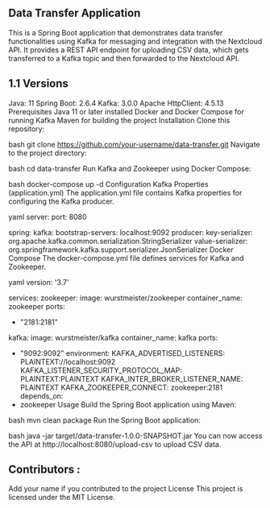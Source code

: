 Data Transfer Application
--------------------------------------------------------------------------------------------------------------------------------------------------------------------------------------------------------------------------------------------------------------------------------------------

This is a Spring Boot application that demonstrates data transfer functionalities using Kafka for messaging and integration with the Nextcloud API. It provides a REST API endpoint for uploading CSV data, which gets transferred to a Kafka topic and then forwarded to the Nextcloud API.

1.1 Versions
--------------------------------------------------------------------------------------------------------------------------------------------------------------------------------------------------------------------------------------------------------------------------------------------

Java: 11
Spring Boot: 2.6.4
Kafka: 3.0.0
Apache HttpClient: 4.5.13
Prerequisites
Java 11 or later installed
Docker and Docker Compose for running Kafka
Maven for building the project
Installation
Clone this repository:

bash
git clone https://github.com/your-username/data-transfer.git
Navigate to the project directory:

bash
cd data-transfer
Run Kafka and Zookeeper using Docker Compose:

bash
docker-compose up -d
Configuration
Kafka Properties (application.yml)
The application.yml file contains Kafka properties for configuring the Kafka producer.

yaml
server:
port: 8080

spring:
kafka:
bootstrap-servers: localhost:9092
producer:
key-serializer: org.apache.kafka.common.serialization.StringSerializer
value-serializer: org.springframework.kafka.support.serializer.JsonSerializer
Docker Compose
The docker-compose.yml file defines services for Kafka and Zookeeper.

yaml
version: '3.7'

services:
zookeeper:
image: wurstmeister/zookeeper
container_name: zookeeper
ports:
- "2181:2181"

kafka:
image: wurstmeister/kafka
container_name: kafka
ports:
- "9092:9092"
environment:
KAFKA_ADVERTISED_LISTENERS: PLAINTEXT://localhost:9092
KAFKA_LISTENER_SECURITY_PROTOCOL_MAP: PLAINTEXT:PLAINTEXT
KAFKA_INTER_BROKER_LISTENER_NAME: PLAINTEXT
KAFKA_ZOOKEEPER_CONNECT: zookeeper:2181
depends_on:
- zookeeper
Usage
Build the Spring Boot application using Maven:

bash
mvn clean package
Run the Spring Boot application:

bash
java -jar target/data-transfer-1.0.0-SNAPSHOT.jar
You can now access the API at http://localhost:8080/upload-csv to upload CSV data.

Contributors :
--------------------------------------------------------------------------------------------------------------------------------------------------------------------------------------------------------------------------------------------------------------------------------------------

Add your name if you contributed to the project
License
This project is licensed under the MIT License.

